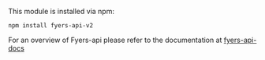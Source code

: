 This module is installed via npm:

```
npm install fyers-api-v2
```

For an overview of Fyers-api please refer to the documentation at [fyers-api-docs](https://myapi.fyers.in/docs)